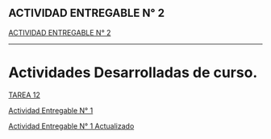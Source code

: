 ## ACTIVIDAD ENTREGABLE N° 2

[ACTIVIDAD ENTREGABLE N° 2](https://github.com/lYAN170/Entregable-N1-BASE-Y-ESTRUCTURA-DE-DATOS/blob/main/TAREA%2012.md "título")


---


# Actividades Desarrolladas de curso.

[TAREA 12](https://github.com/lYAN170/Entregable-N1-BASE-Y-ESTRUCTURA-DE-DATOS/blob/main/TAREA%2012.md "título")

[Actividad Entregable N° 1](https://github.com/lYAN170/Entregable-N1-BASE-Y-ESTRUCTURA-DE-DATOS/blob/main/Entregable-1-Estructura%20de%20datos.md "título")

[Actividad Entregable N° 1 Actualizado](https://github.com/lYAN170/Entregable-N1-BASE-Y-ESTRUCTURA-DE-DATOS/blob/main/Actualizar_Entregable_N%C2%B0_1.md "título")



